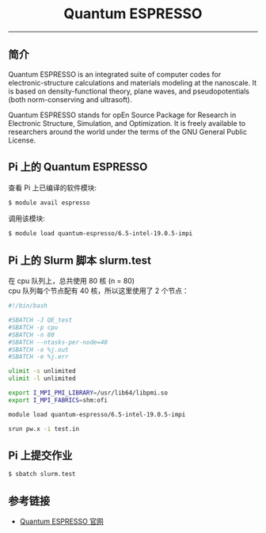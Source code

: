# <center>Quantum ESPRESSO</center> 

-----

## 简介

Quantum ESPRESSO is an integrated suite of computer codes for electronic-structure calculations and materials modeling at the nanoscale. It is based on density-functional theory, plane waves, and pseudopotentials (both norm-conserving and ultrasoft).<br>

Quantum ESPRESSO stands for opEn Source Package for Research in Electronic Structure, Simulation, and Optimization. It is freely available to researchers around the world under the terms of the GNU General Public License.

## Pi 上的 Quantum ESPRESSO
查看 Pi 上已编译的软件模块:
```bash
$ module avail espresso
```

调用该模块:
```bash
$ module load quantum-espresso/6.5-intel-19.0.5-impi
```

## Pi 上的 Slurm 脚本 slurm.test
在 cpu 队列上，总共使用 80 核 (n = 80)<br>
cpu 队列每个节点配有 40 核，所以这里使用了 2 个节点：
```bash
#!/bin/bash

#SBATCH -J QE_test
#SBATCH -p cpu
#SBATCH -n 80
#SBATCH --ntasks-per-node=40
#SBATCH -o %j.out
#SBATCH -e %j.err

ulimit -s unlimited
ulimit -l unlimited

export I_MPI_PMI_LIBRARY=/usr/lib64/libpmi.so
export I_MPI_FABRICS=shm:ofi

module load quantum-espresso/6.5-intel-19.0.5-impi

srun pw.x -i test.in
```

## Pi 上提交作业
```bash
$ sbatch slurm.test
```

## 参考链接
- [Quantum ESPRESSO 官网](https://www.quantum-espresso.org/)
